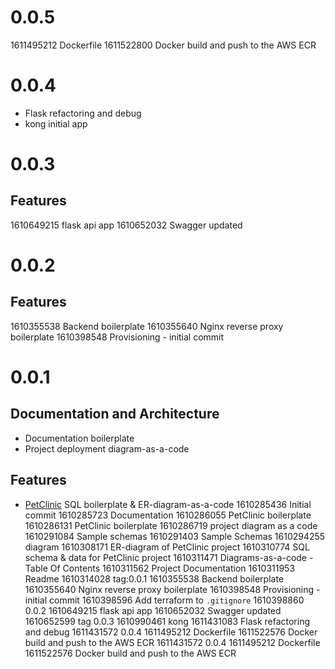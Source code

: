 # 0.0.5

1611495212 Dockerfile
1611522800 Docker build and push to the AWS ECR

# 0.0.4

* Flask refactoring and debug
* kong initial app

# 0.0.3

## Features

1610649215 flask api app
1610652032 Swagger updated

# 0.0.2

## Features

1610355538 Backend boilerplate
1610355640 Nginx reverse proxy boilerplate
1610398548 Provisioning - initial commit

# 0.0.1

## Documentation and Architecture

* Documentation boilerplate
* Project deployment diagram-as-a-code

## Features

* [PetClinic](https://github.com/spring-projects/spring-petclinic) SQL boilerplate & ER-diagram-as-a-code
1610285436 Initial commit
1610285723 Documentation
1610286055 PetClinic boilerplate
1610286131 PetClinic boilerplate
1610286719 project diagram as a code
1610291084 Sample schemas
1610291403 Sample Schemas
1610294255 diagram
1610308171 ER-diagram of PetClinic project
1610310774 SQL schema & data for PetClinic project
1610311471 Diagrams-as-a-code - Table Of Contents
1610311562 Project Documentation
1610311953 Readme
1610314028 tag:0.0.1
1610355538 Backend boilerplate
1610355640 Nginx reverse proxy boilerplate
1610398548 Provisioning - initial commit
1610398596 Add terraform to `.gitignore`
1610398860 0.0.2
1610649215 flask api app
1610652032 Swagger updated
1610652599 tag 0.0.3
1610990461 kong
1611431083 Flask refactoring and debug
1611431572 0.0.4
1611495212 Dockerfile
1611522576 Docker build and push to the AWS ECR
1611431572 0.0.4
1611495212 Dockerfile
1611522576 Docker build and push to the AWS ECR
